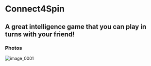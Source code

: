 # Connect4Spin

A great intelligence game that you can play in turns with your friend!
----

### Photos
![image_0001](https://github.com/BK-97/Connect4Spin/assets/59361739/4f3ec954-91e8-413e-a33c-f42a518b2b4c)
